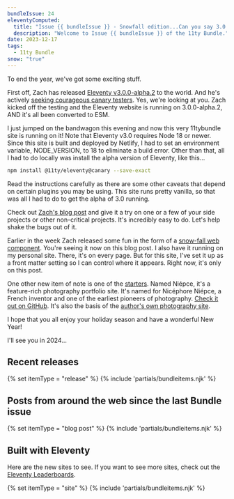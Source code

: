 ```yaml
---
bundleIssue: 24
eleventyComputed:
  title: "Issue {{ bundleIssue }} - Snowfall edition...Can you say 3.0 alpha? And 2 releases, 2 starters, 7 posts, and 10 sites to see."
  description: "Welcome to Issue {{ bundleIssue }} of the 11ty Bundle."
date: 2023-12-17
tags:
  - 11ty Bundle
snow: "true"
---
```


To end the year, we've got some exciting stuff.

First off, Zach has released [Eleventy v3.0.0-alpha.2](https://github.com/11ty/eleventy/releases/tag/v3.0.0-alpha.2) to the world. And he's actively [seeking courageous canary testers](https://www.11ty.dev/blog/canary-eleventy-v3/). Yes, we're looking at you. Zach kicked off the testing and the Eleventy website is running on 3.0.0-alpha.2, AND it's all been converted to ESM.

I just jumped on the bandwagon this evening and now this very 11tybundle site is running on it! Note that Eleventy v3.0 requires Node 18 or newer. Since this site is built and deployed by Netlify, I had to set an environment variable, NODE_VERSION, to 18 to eliminate a build error. Other than that, all I had to do locally was install the alpha version of Eleventy, like this...

```bash
npm install @11ty/eleventy@canary --save-exact
```

Read the instructions carefully as there are some other caveats that depend on certain plugins you may be using. This site runs pretty vanilla, so that was all I had to do to get the alpha of 3.0 running.

Check out [Zach's blog post](https://www.11ty.dev/blog/canary-eleventy-v3/) and give it a try on one or a few of your side projects or other non-critical projects. It's incredibly easy to do. Let's help shake the bugs out of it.

Earlier in the week Zach released some fun in the form of a [snow-fall web component](https://www.zachleat.com/web/snow-fall/). You're seeing it now on this blog post. I also have it running on my personal site. There, it's on every page. But for this site, I've set it up as a front matter setting so I can control where it appears. Right now, it's only on this post.

One other new item of note is one of the [starters](/starters/). Named Niépce, it's a feature-rich photography portfolio site. It's named for Nicéphore Niépce, a French inventor and one of the earliest pioneers of photography. [Check it out on GitHub](https://github.com/GoOz/Niepce). It's also the basis of the [author's own photography site](https://www.bloogart.com/).

I hope that you all enjoy your holiday season and have a wonderful New Year!

I'll see you in 2024...

<div id="releases"></div>

## Recent releases

{% set itemType = "release" %}
{% include 'partials/bundleitems.njk' %}

<div id="newposts"></div>

## Posts from around the web since the last Bundle issue

{% set itemType = "blog post" %}
{% include 'partials/bundleitems.njk' %}

<div id="sites"></div>

## Built with Eleventy

Here are the new sites to see. If you want to see more sites, check out the [Eleventy Leaderboards](https://www.11ty.dev/speedlify/).

{% set itemType = "site" %}
{% include 'partials/bundleitems.njk' %}
